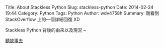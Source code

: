 Title: About Stackless Python
Slug: stackless-python
Date: 2014-02-24 19:44
Category: Python
Tags: Python
Author: wdv4758h
Summary: 剛看到 StackOverflow 上的一個詳細回復 XD

Stackless Python 背後的由來以及現況 ~

[聽故事去](https://stackoverflow.com/questions/588958/what-are-the-drawbacks-of-stackless-python/590412#590412)
